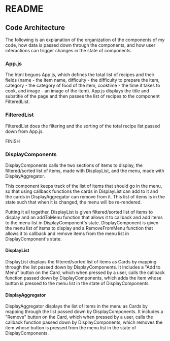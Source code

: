 # README

## Code Architecture

The following is an explanation of the organization of the components of my code, how data is passed down through the components, and how user interactions can trigger changes in the state of components.

### App.js

The html beguns App.js, which defines the total list of 
recipes and their fields (name - the item name, difficulty - 
the difficulty to prepare the item, category - the category of 
food of the item, cooktime - the time it takes to cook, and 
image - an image of the item). App.js displays the title and substitle 
of the page and then passes the list of recipes to the component 
FilteredList.

### FilteredList

FilteredList does the filtering and the sorting of the total recipe list 
passed down from App.js.

FINISH

### DisplayComponents

DisplayComponents calls the two sections of items to display, the filtered/sorted list of items, made with DisplayList, and the menu, made with DisplayAggregator. 

This component keeps track of the list of items that should go in the menu, so that using callback functions the cards in DisplayList can add to it and the cards in DisplayAggregator can remove from it. This list of items is in the state such that when it is changed, the menu will be re-rendered.

Putting it all together, DisplayList is given filtered/sorted list of items to display and an addToMenu function that allows it to callback and add items to the menu list in DisplayComponent's state. DisplayComponent is given the menu list of items to display and a RemoveFromMenu function that allows it to callback and remove items from the menu list in DisplayComponent's state.

#### DisplayList

DisplayList displays the filtered/sorted list of items as Cards by mapping through the list passed down by DisplayComponents. It includes a "Add to Menu" button on the Card, which when pressed by a user, calls the callback function passed down by DisplayComponents, which adds the item whose button is pressed to the menu list in the state of DisplayComponents.

#### DisplayAggregator

DisplayAggregator displays the list of items in the menu as Cards by mapping through the list passed down by DisplayComponents. It includes a "Remove" button on the Card, which when pressed by a user, calls the callback function passed down by DisplayComponents, which removes the item whose button is pressed from the menu list in the state of DisplayComponents.
